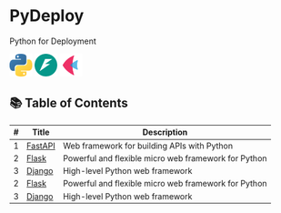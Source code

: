 # PyDeploy

Python for Deployment

[<img src="readme_files/python.svg" alt="python" height=40>](https://www.python.org)
[<img src="readme_files/fastapi.png" alt="fastapi" height=40>](https://fastapi.tiangolo.com)
[<img src="readme_files/flet.svg" alt="fastapi" height=40>](https://flet.dev/)

## 📚 Table of Contents

| # | Title                                       | Description                                             |
| - | ------------------------------------------- | ------------------------------------------------------- |
| 1 | [FastAPI](./1.FastAPI/)                     | Web framework for building APIs with Python             |
| 2 | [Flask](./4.Flask/)                         | Powerful and flexible micro web framework for Python    |
| 3 | [Django](./5.Django/)                       | High-level Python web framework                         |
| 2 | [Flask](./4.Flask/)                         | Powerful and flexible micro web framework for Python    |
| 3 | [Django](./5.Django/)                       | High-level Python web framework                         |
